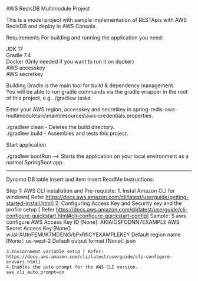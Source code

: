 AWS RedisDB Multimodule Project 

This is a model project with sample implementation of RESTApis with AWS RedisDB and deploy in AWS Console.

Requirements
For building and running the application you need:

JDK 17<br />
Gradle 7.4<br />
Docker (Only needed if you want to run it on docker)<br />
AWS accesskey<br />
AWS secretkey<br />


Building
Gradle is the main tool for build & dependency management.<br />
You will be able to run gradle commands via the gradle wrapper in the root of this project, e.g. ./gradlew tasks

Enter your AWS region, accesskey and secretkey in spring-redis-aws-multimodule\src\main\resources\aws-credentials.properties.

./gradlew clean - Deletes the build directory.<br />
./gradlew build - Assembles and tests this project.<br />

Start application

./gradlew bootRun --> Starts the application on your local environment as a normal SpringBoot app.


-----
Dynamo DB table insert and item insert ReadMe Instructions:

Step 1: AWS CLI installation and Pre-requiste:
	1. Instal Amazon CLI for windows[ Refer https://docs.aws.amazon.com/cli/latest/userguide/getting-started-install.html]
	2. Configuring Access Key and Security key and the profile setup [ Refer https://docs.aws.amazon.com/cli/latest/userguide/cli-configure-quickstart.html#cli-configure-quickstart-config]
		Sample:
	 		$ aws configure
			AWS Access Key ID [None]: AKIAIOSFODNN7EXAMPLE
			AWS Secret Access Key [None]: wJalrXUtnFEMI/K7MDENG/bPxRfiCYEXAMPLEKEY
			Default region name [None]: us-west-2
			Default output format [None]: json

	3.Enviornment variable setup [ Refer: https://docs.aws.amazon.com/cli/latest/userguide/cli-configure-envvars.html]
	4.Enables the auto-prompt for the AWS CLI version. aws_cli_auto_prompt=on

